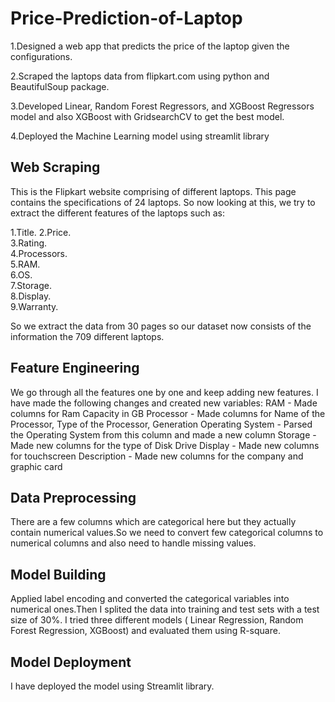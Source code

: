 # Price-Prediction-of-Laptop

1.Designed a web app that predicts the price of the laptop given the configurations.

2.Scraped the laptops data from flipkart.com using python and BeautifulSoup package.

3.Developed Linear, Random Forest Regressors, and XGBoost Regressors model and also XGBoost with GridsearchCV to get the best model.

4.Deployed the Machine Learning model using streamlit library

## Web Scraping
This is the Flipkart website comprising of different laptops. This page contains the specifications of 24 laptops. So now looking at this, we try to extract the different features of the laptops such as:

1.Title.
2.Price.	
3.Rating.	
4.Processors.	
5.RAM.	
6.OS.	
7.Storage.	
8.Display.	
9.Warranty.

So we extract the data from 30 pages so our dataset now consists of the information the 709 different laptops.

## Feature Engineering
We go through all the features one by one and keep adding new features. I have made the following changes and created new variables: RAM - Made columns for Ram Capacity in GB
Processor - Made columns for Name of the Processor, Type of the Processor, Generation
Operating System - Parsed the Operating System from this column and made a new column
Storage - Made new columns for the type of Disk Drive 
Display - Made new columns for touchscreen
Description - Made new columns for the company and graphic card

## Data Preprocessing
There are a few columns which are categorical here but they actually contain numerical values.So we need to convert few categorical columns to numerical columns and also need to handle missing values.

## Model Building
Applied label encoding and converted the categorical variables into numerical ones.Then I splited the data into training and test sets with a test size of 30%. I tried three different models ( Linear Regression, Random Forest Regression, XGBoost) and evaluated them using R-square.

## Model Deployment
I have deployed the model using Streamlit library.
